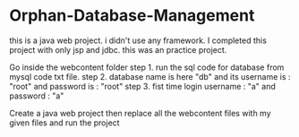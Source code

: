 # Orphan-Database-Management

this is a java web project. i didn't use any framework. I completed this project with only jsp and jdbc. this was an practice project.

Go inside the webcontent folder
step 1. run the sql code for database from mysql code txt file.
step 2. database name is here "db" and its username is : "root" and password is : "root"
step 3. fist time login username : "a" and password : "a"

Create a java web project then replace all the webcontent files with my given files and run the project
